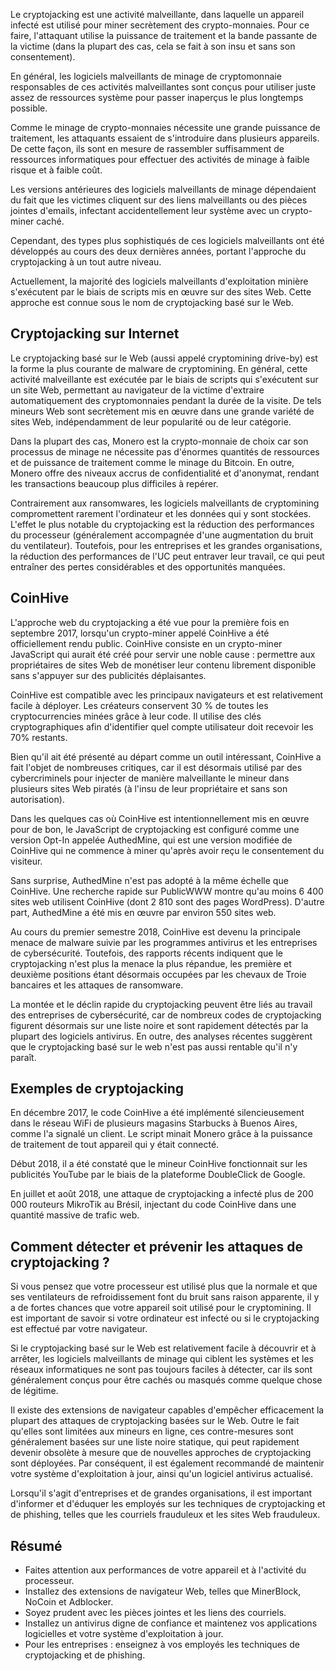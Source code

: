 Le cryptojacking est une activité malveillante, dans laquelle un appareil infecté est utilisé pour miner secrètement des crypto-monnaies. Pour ce faire, l'attaquant utilise la puissance de traitement et la bande passante de la victime (dans la plupart des cas, cela se fait à son insu et sans son consentement). 

En général, les logiciels malveillants de minage de cryptomonnaie responsables de ces activités malveillantes sont conçus pour utiliser juste assez de ressources système pour passer inaperçus le plus longtemps possible.

Comme le minage de crypto-monnaies nécessite une grande puissance de traitement, les attaquants essaient de s'introduire dans plusieurs appareils. De cette façon, ils sont en mesure de rassembler suffisamment de ressources informatiques pour effectuer des activités de minage à faible risque et à faible coût. 

Les versions antérieures des logiciels malveillants de minage dépendaient du fait que les victimes cliquent sur des liens malveillants ou des pièces jointes d'emails, infectant accidentellement leur système avec un crypto-miner caché. 

Cependant, des types plus sophistiqués de ces logiciels malveillants ont été développés au cours des deux dernières années, portant l'approche du cryptojacking à un tout autre niveau. 

Actuellement, la majorité des logiciels malveillants d'exploitation minière s'exécutent par le biais de scripts mis en œuvre sur des sites Web. Cette approche est connue sous le nom de cryptojacking basé sur le Web.

## Cryptojacking sur Internet

Le cryptojacking basé sur le Web (aussi appelé cryptomining drive-by) est la forme la plus courante de malware de cryptomining. En général, cette activité malveillante est exécutée par le biais de scripts qui s'exécutent sur un site Web, permettant au navigateur de la victime d'extraire automatiquement des cryptomonnaies pendant la durée de la visite. De tels mineurs Web sont secrètement mis en œuvre dans une grande variété de sites Web, indépendamment de leur popularité ou de leur catégorie. 

Dans la plupart des cas, Monero est la crypto-monnaie de choix car son processus de minage ne nécessite pas d'énormes quantités de ressources et de puissance de traitement comme le minage du Bitcoin. En outre, Monero offre des niveaux accrus de confidentialité et d'anonymat, rendant les transactions beaucoup plus difficiles à repérer.

Contrairement aux ransomwares, les logiciels malveillants de cryptomining compromettent rarement l'ordinateur et les données qui y sont stockées. L'effet le plus notable du cryptojacking est la réduction des performances du processeur (généralement accompagnée d'une augmentation du bruit du ventilateur). Toutefois, pour les entreprises et les grandes organisations, la réduction des performances de l'UC peut entraver leur travail, ce qui peut entraîner des pertes considérables et des opportunités manquées.

## CoinHive

L'approche web du cryptojacking a été vue pour la première fois en septembre 2017, lorsqu'un crypto-miner appelé CoinHive a été officiellement rendu public. CoinHive consiste en un crypto-miner JavaScript qui aurait été créé pour servir une noble cause : permettre aux propriétaires de sites Web de monétiser leur contenu librement disponible sans s'appuyer sur des publicités déplaisantes.

CoinHive est compatible avec les principaux navigateurs et est relativement facile à déployer. Les créateurs conservent 30 % de toutes les cryptocurrencies minées grâce à leur code. Il utilise des clés cryptographiques afin d'identifier quel compte utilisateur doit recevoir les 70% restants. 

Bien qu'il ait été présenté au départ comme un outil intéressant, CoinHive a fait l'objet de nombreuses critiques, car il est désormais utilisé par des cybercriminels pour injecter de manière malveillante le mineur dans plusieurs sites Web piratés (à l'insu de leur propriétaire et sans son autorisation).

Dans les quelques cas où CoinHive est intentionnellement mis en œuvre pour de bon, le JavaScript de cryptojacking est configuré comme une version Opt-In appelée AuthedMine, qui est une version modifiée de CoinHive qui ne commence à miner qu'après avoir reçu le consentement du visiteur.

Sans surprise, AuthedMine n'est pas adopté à la même échelle que CoinHive. Une recherche rapide sur PublicWWW montre qu'au moins 6 400 sites web utilisent CoinHive (dont 2 810 sont des pages WordPress). D'autre part, AuthedMine a été mis en œuvre par environ 550 sites web.

Au cours du premier semestre 2018, CoinHive est devenu la principale menace de malware suivie par les programmes antivirus et les entreprises de cybersécurité. Toutefois, des rapports récents indiquent que le cryptojacking n'est plus la menace la plus répandue, les première et deuxième positions étant désormais occupées par les chevaux de Troie bancaires et les attaques de ransomware. 

La montée et le déclin rapide du cryptojacking peuvent être liés au travail des entreprises de cybersécurité, car de nombreux codes de cryptojacking figurent désormais sur une liste noire et sont rapidement détectés par la plupart des logiciels antivirus. En outre, des analyses récentes suggèrent que le cryptojacking basé sur le web n'est pas aussi rentable qu'il n'y paraît.

## Exemples de cryptojacking

En décembre 2017, le code CoinHive a été implémenté silencieusement dans le réseau WiFi de plusieurs magasins Starbucks à Buenos Aires, comme l'a signalé un client. Le script minait Monero grâce à la puissance de traitement de tout appareil qui y était connecté.

Début 2018, il a été constaté que le mineur CoinHive fonctionnait sur les publicités YouTube par le biais de la plateforme DoubleClick de Google.

En juillet et août 2018, une attaque de cryptojacking a infecté plus de 200 000 routeurs MikroTik au Brésil, injectant du code CoinHive dans une quantité massive de trafic web.

## Comment détecter et prévenir les attaques de cryptojacking ?

Si vous pensez que votre processeur est utilisé plus que la normale et que ses ventilateurs de refroidissement font du bruit sans raison apparente, il y a de fortes chances que votre appareil soit utilisé pour le cryptomining. Il est important de savoir si votre ordinateur est infecté ou si le cryptojacking est effectué par votre navigateur. 

Si le cryptojacking basé sur le Web est relativement facile à découvrir et à arrêter, les logiciels malveillants de minage qui ciblent les systèmes et les réseaux informatiques ne sont pas toujours faciles à détecter, car ils sont généralement conçus pour être cachés ou masqués comme quelque chose de légitime.

Il existe des extensions de navigateur capables d'empêcher efficacement la plupart des attaques de cryptojacking basées sur le Web. Outre le fait qu'elles sont limitées aux mineurs en ligne, ces contre-mesures sont généralement basées sur une liste noire statique, qui peut rapidement devenir obsolète à mesure que de nouvelles approches de cryptojacking sont déployées. Par conséquent, il est également recommandé de maintenir votre système d'exploitation à jour, ainsi qu'un logiciel antivirus actualisé.

Lorsqu'il s'agit d'entreprises et de grandes organisations, il est important d'informer et d'éduquer les employés sur les techniques de cryptojacking et de phishing, telles que les courriels frauduleux et les sites Web frauduleux.

## Résumé

- Faites attention aux performances de votre appareil et à l'activité du processeur.
- Installez des extensions de navigateur Web, telles que MinerBlock, NoCoin et Adblocker.
- Soyez prudent avec les pièces jointes et les liens des courriels.
- Installez un antivirus digne de confiance et maintenez vos applications logicielles et votre système d'exploitation à jour.
- Pour les entreprises : enseignez à vos employés les techniques de cryptojacking et de phishing.
